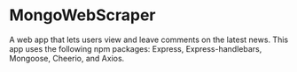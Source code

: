# MongoWebScraper
A web app that lets users view and leave comments on the latest news. This app uses the following npm packages: Express, Express-handlebars, Mongoose, Cheerio, and Axios.
